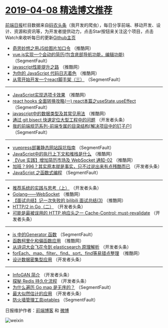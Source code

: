 # [2019-04-08 精选博文推荐](http://hao.caibaojian.com/date/2019/04/08)

[前端日报](http://caibaojian.com/c/news)栏目数据来自[码农头条](http://hao.caibaojian.com/)（我开发的爬虫），每日分享前端、移动开发、设计、资源和资讯等，为开发者提供动力，点击Star按钮来关注这个项目，点击Watch来收听每日的更新[Github主页](https://github.com/kujian/frontendDaily)
* [奇思妙想之用JS给图片加口令](http://hao.caibaojian.com/106581.html) （推酷网）
* [vue.js实现一个会动的简历(包含底部导航功能，编辑功能)](http://hao.caibaojian.com/106535.html) （SegmentFault）
* [javascript性能提升之路](http://hao.caibaojian.com/106578.html) （推酷网）
* [为你的 JavaScript 代码日志着色](http://hao.caibaojian.com/106580.html) （推酷网）
* [从零开始开发一个react脚手架（三）](http://hao.caibaojian.com/106528.html) （SegmentFault）

***
* [JavaScript实现选项卡效果](http://hao.caibaojian.com/106573.html) （推酷网）
* [react hooks 全面转换攻略(一) react本篇之useState,useEffect](http://hao.caibaojian.com/106533.html) （SegmentFault）
* [javascript中的数据类型及其常见用法](http://hao.caibaojian.com/106579.html) （推酷网）
* [通过 git bisect 快速定位大型工程中的问题](http://hao.caibaojian.com/106545.html) （开发者头条）
* [我的前端规范系列-前端专属的目录结构[解决项目中的钉子户]](http://hao.caibaojian.com/106524.html) （SegmentFault）

***
* [vuepress部署静态网站踩坑指南](http://hao.caibaojian.com/106527.html) （SegmentFault）
* [JavaScript中的执行上下文和堆栈是什么](http://hao.caibaojian.com/106574.html) （推酷网）
* [【Vue 实践】增加简历市场及 WebSocket 通知-02](http://hao.caibaojian.com/106575.html) （推酷网）
* [加班？996？其实原本就是事实，只不过说出来有点残酷而已](http://hao.caibaojian.com/106558.html) （开发者头条）
* [JavaScript 之函数式编程](http://hao.caibaojian.com/106532.html) （SegmentFault）

***
* [推荐系统的实践与思考（上）](http://hao.caibaojian.com/106561.html) （开发者头条）
* [Golang——WebSocket](http://hao.caibaojian.com/106571.html) （推酷网）
* [【面试总结】记一次失败的 bilibili 面试总结(3)](http://hao.caibaojian.com/106572.html) （推酷网）
* [HTTP/2 in Go（二）](http://hao.caibaojian.com/106541.html) （开发者头条）
* [可能是最被误用的 HTTP 响应头之一 Cache-Control: must-revalidate](http://hao.caibaojian.com/106557.html) （开发者头条）

***
* [js 中的Generator 函数](http://hao.caibaojian.com/106531.html) （SegmentFault）
* [函数柯里化和偏函数应用](http://hao.caibaojian.com/106576.html) （推酷网）
* [从诗词大会飞花令到 elasticsearch 原理解析](http://hao.caibaojian.com/106542.html) （开发者头条）
* [forEach、map、filter、find、sort、find等易错点整理](http://hao.caibaojian.com/106577.html) （推酷网）
* [设计数据密集型应用](http://hao.caibaojian.com/106543.html) （开发者头条）

***
* [InfoGAN 简介](http://hao.caibaojian.com/106559.html) （开发者头条）
* [探秘 Redis 持久化流程](http://hao.caibaojian.com/106544.html) （开发者头条）
* [为什么遍历 Go map 是无序的？](http://hao.caibaojian.com/106523.html) （SegmentFault）
* [最大似然估计的应用](http://hao.caibaojian.com/106560.html) （开发者头条）
* [防火墙管理工具iptables](http://hao.caibaojian.com/106534.html) （SegmentFault）

日报维护作者：[前端博客](http://caibaojian.com/) 和 [微博](http://caibaojian.com/go/weibo)

![weixin](https://user-images.githubusercontent.com/3055447/38468989-651132ac-3b80-11e8-8e6b-15122322a9d7.png)